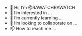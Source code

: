 - 👋 Hi, I’m @RAWATCHRAWATCH
- 👀 I’m interested in ...
- 🌱 I’m currently learning ...
- 💞️ I’m looking to collaborate on ...
- 📫 How to reach me ...

<!---
RAWATCHRAWATCH/RAWATCHRAWATCH is a ✨ special ✨ repository because its `README.md` (this file) appears on your GitHub profile.
You can click the Preview link to take a look at your changes.
--->
